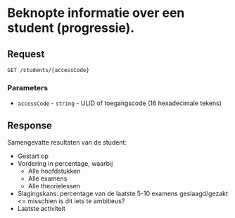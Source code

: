 # Beknopte informatie over een student (progressie).

## Request

```http
GET /students/{accessCode}
```

### Parameters
* `accessCode` - `string` - ULID of toegangscode (16 hexadecimale tekens)

## Response
Samengevatte resultaten van de student:
- Gestart op
- Vordering in percentage, waarbij
  - Alle hoofdstukken
  - Alle examens
  - Alle theorielessen
- Slagingskans: percentage van de laatste 5-10 examens geslaagd/gezakt <= misschien
  is dit iets te ambitieus?
- Laatste activiteit
